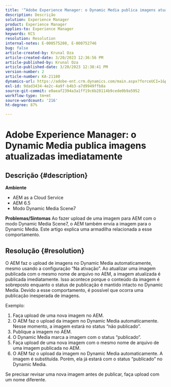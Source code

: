```yaml
---
title: '“Adobe Experience Manager: o Dynamic Media publica imagens atualizadas imediatamente”'
description: Descrição
solution: Experience Manager
product: Experience Manager
applies-to: Experience Manager
keywords: KCS
resolution: Resolution
internal-notes: E-000575208, E-000752746
bug: false
article-created-by: Krunal Oza
article-created-date: 3/20/2023 12:36:56 PM
article-published-by: Krunal Oza
article-published-date: 3/20/2023 12:38:41 PM
version-number: 2
article-number: KA-21180
dynamics-url: https://adobe-ent.crm.dynamics.com/main.aspx?forceUCI=1&pagetype=entityrecord&etn=knowledgearticle&id=db67d6e5-1bc7-ed11-b597-6045bd006239
exl-id: 9dad3434-4e2c-4a9f-b4b3-a7d9949ffb8a
source-git-commit: e0aeaf2394a3a1ff19c6b28114b9cede0b9a5952
workflow-type: tm+mt
source-wordcount: '216'
ht-degree: 87%

---
```


# Adobe Experience Manager: o Dynamic Media publica imagens atualizadas imediatamente

## Descrição {#description}

<b>Ambiente</b>
- AEM as a Cloud Service
- AEM 6.5
- Modo Dynamic Media Scene7



<b>Problemas/Sintomas</b>
Ao fazer upload de uma imagem para AEM com o modo Dynamic Media Scene7, o AEM também envia a imagem para o Dynamic Media.
Este artigo explica uma armadilha relacionada a esse comportamento.


## Resolução {#resolution}


O AEM faz o upload de imagens no Dynamic Media automaticamente, mesmo usando a configuração “Na ativação”. Ao atualizar uma imagem publicada com o mesmo nome de arquivo no AEM, a imagem atualizada é publicada imediatamente.
Isso acontece porque o conteúdo da imagem é sobreposto enquanto o status de publicação é mantido intacto no Dynamic Media.
Devido a esse comportamento, é possível que ocorra uma publicação inesperada de imagens.

Exemplo:
1. Faça upload de uma nova imagem no AEM.
2. O AEM faz o upload da imagem no Dynamic Media automaticamente. Nesse momento, a imagem estará no status “não publicado”.
3. Publique a imagem no AEM.
4. O Dynamic Media marca a imagem com o status “publicado”.
5. Faça upload de uma nova imagem com o mesmo nome de arquivo de uma imagem publicada no AEM.
6. O AEM faz o upload da imagem no Dynamic Media automaticamente. A imagem é substituída. Porém, ela já estará com o status “publicado” no Dynamic Media.

Se precisar revisar uma nova imagem antes de publicar, faça upload com um nome diferente.
